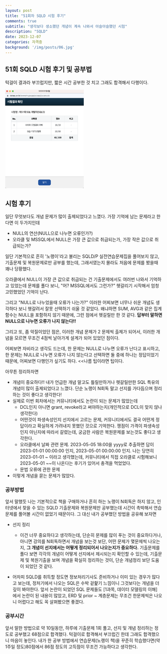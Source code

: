```yaml
---
layout: post
title: "51회차 SQLD 시험 후기"
comments: true
subtitle: "생각보다 생소했던 개념이 계속 나와서 아슬아슬했던 시험"
description: "SQLD"
date: 2023-12-07
categories: 자격증
background: '/img/posts/06.jpg'
---
```



## 51회 SQLD 시험 후기 및 공부법

턱걸이 결과라 부끄럽지만, 짧은 시간 공부한 것 치고 그래도 합격해서 다행이다.

<img src="/img/SQLD.png" style="width: 50%">

## 시험 후기
일단 무엇보다도 개념 문제가 많이 출제되었다고 느꼈다. 가장 기억에 남는 문제라고 한다면 이 두가지인데
* NULL의 연산(NULL으로 나누면 오류인가?)
* 오라클 및 MSSQL에서 NULL은 가장 큰 값으로 취급되는가, 가장 작은 값으로 취급되는가?

일단 기본적으로 흔히 '노랭이'라고 불리는 SQLD/P 실전연습문제집을 풀어보지 않고, 기출문제 및 복원문제로만 공부를 했는데, 그래서였는지 몰라도 처음에 문제를 봤을때 꽤나 당황했다.

오라클에서 NULL이 가장 큰 값으로 취급되는 건 기출문제에서도 여러번 나와서 기억하고 있었는데 문제를 풀다 보니, "어? MSSQL에서도 그런가?" 헷갈리기 시작해서 엄청 고민했었던 기억이 난다. 

그리고 "NULL로 나누었을때 오류가 나는가?" 이러한 어찌보면 너무나 쉬운 개념도 생각하다 보니 헷갈려서 잘못 선택하기 쉬울 것 같았다. 왜냐하면 SUM, AVG과 같은 집계함수는 NULL을 포함하지 않기 때문에, 그런 점에서 헷길릴만 한 것 같다.
**답부터 말하면 NULL으로 나누면 오류가 나지 않는다!!**

그리고 또, 좀 악질이었던 점은, 이러한 개념 문제가 2 문제씩 출제가 되어서, 이러한 개념을 모르면 무조건 4점씩 날아가게 설계가 되어 있었던 점이다.

어찌보면 자비라고 생각도 드는데, 한 문제는 NULL로 나누면 오류가 난다고 표시하고, 한 문제는 NULL로 나누면 오류가 나지 않는다고 선택하면 둘 중에 하나는 정답이었기 때문에, 어찌보면 다행인가 싶기도 하다. <<나름 팁이라면 팁이다.

아무튼 정리하자면

* 개념이 중요하다!! 내가 언급한 개념 말고도 틀릴만하거나 헷갈릴만한 SQL 특유의 개념이 많이 출제되었다고 느꼈다. 단순 노랭이 N회독 말고 선지를 가다듬으며 정리하는 것이 좋다고 생각한다! 
* 실제로 이번 회차에서는 커뮤니티에서도 논란이 되는 문제가 많았는데
    * DCL인지 아니면 grant, revoke라고 써야하는지(개인적으로 DCL이 맞지 않나 생각한다) 
    * 어떤것이 파생속성인지 선지에서 고르는 문제, 커뮤니티에서도 결국 어떤게 정답이라고 확실하게 가려내지 못했던 것으로 기억한다. 쟁점이 가격이 파생속성인지 아닌지에 따라서 갈렸는데, 궁금한 사람은 복원문제를 보는것도 좋다고 생각한다.
    * 오라클에서 날짜 관련 문제. 2023-05-05 18:00을 yyyy로 추출하면 답이 2023-01-01 00:00:00 인지, 2023-05-01 00:00:00 인지. 나는 당연히 2023-01-01 ~ 이라고 생각했는데, 커뮤니티에서 직접 오라클로 시험해보니 2023-05-01 ~~이 나온다는 후기가 있어서 충격을 먹었었다.
    * 문법 오류에 관한 문제
* 이렇게 개념을 묻는 문제가 많았다.

### 공부방법

앞서 말했듯 나는 기본적으로 책을 구매하거나 흔히 하는 노랭이 N회독은 하지 않고, 인터넷에서 찾을 수 있는 SQLD 기출문제와 복원문제만 공부했는데 시간이 촉박해서 연습문제를 풀어볼 시간이 없었기 때문이다. 그 대신 내가 공부했던 방법을 공유해 보자면

* 선지 정리
  * 이건 너무 중요하다고 생각하는데, 단순히 문제를 많이 푸는 것이 중요하다거나, 아니면 강의를 N회독하면서 개념을 보는것 보단, 어떤 문제가 몇문제씩 나오는지, **그 개념이 선지에서는 어떻게 정리되어서 나오는지가 중요하다.** 기출문제를 풀다 보면 각각의 개념이 어떻게 선지에서 제시되는지 확인할 수 있는데, 기출문제 및 복원기출을 보며 개념을 확실히 정리하는 것이, 단순 개념정리 보단 도움이 되었던 것 같다.

* 어차피 SQLD를 취득할 정도면 정보처리기사도 준비하거나 이미 있는 경우가 많다고 보는데, 정처기에서 나오는 SQL은 수박 겉핥기 느낌이니 그것보다는 개념을 더 깊이 봐야한다. 앞서 논란이 되었던 SQL 문제들도 [1과목, 데이터 모델링의 이해] 에서 논란이 된 내용이 많았고, ERD 및 prior ~ 계층문제는 무조건 한문제씩은 나오니 어렵다고 해도 꼭 살펴봤으면 좋겠다.

### 공부시간

앞서 말한 방법으로 약 10일동안, 하루에 기출문제 1회 풀고, 선지 및 개념 정리하는 정도로 공부했고 68점으로 합격했다. 턱걸이로 합격해서 부끄럽긴 한데 그래도 합격했으니 마음이 놓인다. 내가 한 공부 방법에서 연습문제(노랭이 책)을 꾸준히 학습했다면(약 1주일 정도)80점에서 86점 정도의 고득점이 무조건 가능하다고 생각한다.
